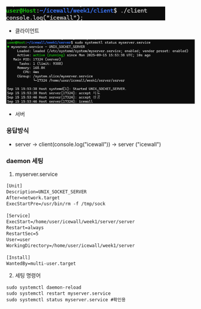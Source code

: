 ![client](src/socket/client.png)
- 클라이언트

![server](src/socket/server.png)
- 서버

### 응답방식
- server -> client(console.log("icewall")) -> server ("icewall")

### daemon 세팅

1. myserver.service
```
[Unit]
Description=UNIX_SOCKET_SERVER
After=network.target
ExecStartPre=/usr/bin/rm -f /tmp/sock

[Service]
ExecStart=/home/user/icewall/week1/server/server
Restart=always
RestartSec=5
User=user
WorkingDirectory=/home/user/icewall/week1/server

[Install]
WantedBy=multi-user.target
```

2. 세팅 명령어

```
sudo systemctl daemon-reload
sudo systemctl restart myserver.service
sudo systemctl status myserver.service #확인용
```

